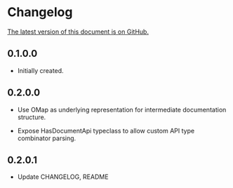 # Changelog

[The latest version of this document is on GitHub.](https://github.com/Holmusk/servant-docs-simple/blob/master/CHANGELOG.md)

## 0.1.0.0

* Initially created.

## 0.2.0.0

* Use OMap as underlying representation for intermediate documentation structure. 

* Expose HasDocumentApi typeclass to allow custom API type combinator parsing.

## 0.2.0.1

* Update CHANGELOG, README
